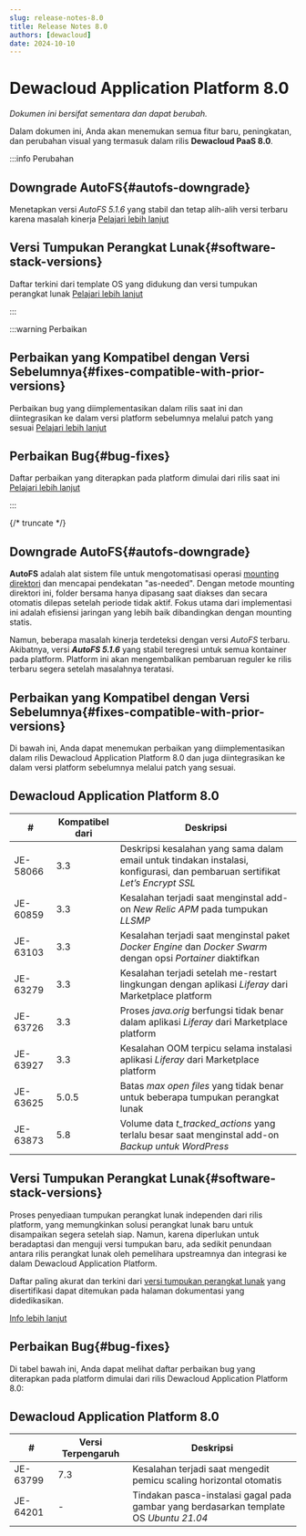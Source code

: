 ```yaml
---
slug: release-notes-8.0
title: Release Notes 8.0
authors: [dewacloud]
date: 2024-10-10
---
```

# Dewacloud Application Platform 8.0

_Dokumen ini bersifat sementara dan dapat berubah._

Dalam dokumen ini, Anda akan menemukan semua fitur baru, peningkatan, dan perubahan visual yang termasuk dalam rilis **Dewacloud PaaS 8.0**.

:::info Perubahan

## Downgrade AutoFS{#autofs-downgrade}

Menetapkan versi _AutoFS 5.1.6_ yang stabil dan tetap alih-alih versi terbaru karena masalah kinerja [Pelajari lebih lanjut](<#autofs-downgrade>)

## Versi Tumpukan Perangkat Lunak{#software-stack-versions}

Daftar terkini dari template OS yang didukung dan versi tumpukan perangkat lunak [Pelajari lebih lanjut](<#software-stack-versions>)

:::

:::warning Perbaikan

## Perbaikan yang Kompatibel dengan Versi Sebelumnya{#fixes-compatible-with-prior-versions}

Perbaikan bug yang diimplementasikan dalam rilis saat ini dan diintegrasikan ke dalam versi platform sebelumnya melalui patch yang sesuai [Pelajari lebih lanjut](<#fixes-compatible-with-prior-versions>)

## Perbaikan Bug{#bug-fixes}

Daftar perbaikan yang diterapkan pada platform dimulai dari rilis saat ini [Pelajari lebih lanjut](<#bug-fixes>)

:::

{/* truncate */}

## Downgrade AutoFS{#autofs-downgrade}

**AutoFS** adalah alat sistem file untuk mengotomatisasi operasi [mounting direktori](<https://docs.dewacloud.com/docs/mount-points/>) dan mencapai pendekatan "as-needed". Dengan metode mounting direktori ini, folder bersama hanya dipasang saat diakses dan secara otomatis dilepas setelah periode tidak aktif. Fokus utama dari implementasi ini adalah efisiensi jaringan yang lebih baik dibandingkan dengan mounting statis.

Namun, beberapa masalah kinerja terdeteksi dengan versi _AutoFS_ terbaru. Akibatnya, versi _**AutoFS 5.1.6**_ yang stabil teregresi untuk semua kontainer pada platform. Platform ini akan mengembalikan pembaruan reguler ke rilis terbaru segera setelah masalahnya teratasi.



## Perbaikan yang Kompatibel dengan Versi Sebelumnya{#fixes-compatible-with-prior-versions}

Di bawah ini, Anda dapat menemukan perbaikan yang diimplementasikan dalam rilis Dewacloud Application Platform 8.0 dan juga diintegrasikan ke dalam versi platform sebelumnya melalui patch yang sesuai.

Dewacloud Application Platform 8.0  
---  
| **#** | **Kompatibel dari** | **Deskripsi**  
---|---|---  
JE-58066 | 3.3 | Deskripsi kesalahan yang sama dalam email untuk tindakan instalasi, konfigurasi, dan pembaruan sertifikat _Let’s Encrypt SSL_  
JE-60859 | 3.3 | Kesalahan terjadi saat menginstal add-on _New Relic APM_ pada tumpukan _LLSMP_  
JE-63103 | 3.3 | Kesalahan terjadi saat menginstal paket _Docker Engine_ dan _Docker Swarm_ dengan opsi _Portainer_ diaktifkan  
JE-63279 | 3.3 | Kesalahan terjadi setelah me-restart lingkungan dengan aplikasi _Liferay_ dari Marketplace platform  
JE-63726 | 3.3 | Proses _java.orig_ berfungsi tidak benar dalam aplikasi _Liferay_ dari Marketplace platform  
JE-63927 | 3.3 | Kesalahan OOM terpicu selama instalasi aplikasi _Liferay_ dari Marketplace platform  
JE-63625 | 5.0.5 | Batas _max open files_ yang tidak benar untuk beberapa tumpukan perangkat lunak  
JE-63873 | 5.8 | Volume data _t_tracked_actions_ yang terlalu besar saat menginstal add-on _Backup untuk WordPress_  
  


## Versi Tumpukan Perangkat Lunak{#software-stack-versions}

Proses penyediaan tumpukan perangkat lunak independen dari rilis platform, yang memungkinkan solusi perangkat lunak baru untuk disampaikan segera setelah siap. Namun, karena diperlukan untuk beradaptasi dan menguji versi tumpukan baru, ada sedikit penundaan antara rilis perangkat lunak oleh pemelihara upstreamnya dan integrasi ke dalam Dewacloud Application Platform.

Daftar paling akurat dan terkini dari [versi tumpukan perangkat lunak](<https://docs.dewacloud.com/docs/software-stacks-versions/>) yang disertifikasi dapat ditemukan pada halaman dokumentasi yang didedikasikan.

[Info lebih lanjut](<https://docs.dewacloud.com/docs/software-stacks-versions/>)



## Perbaikan Bug{#bug-fixes}

Di tabel bawah ini, Anda dapat melihat daftar perbaikan bug yang diterapkan pada platform dimulai dari rilis Dewacloud Application Platform 8.0:

Dewacloud Application Platform 8.0  
---  
| **#** | **Versi Terpengaruh** | **Deskripsi**  
---|---|---  
JE-63799 | 7.3 | Kesalahan terjadi saat mengedit pemicu scaling horizontal otomatis  
JE-64201 | - | Tindakan pasca-instalasi gagal pada gambar yang berdasarkan template OS _Ubuntu 21.04_  
  
